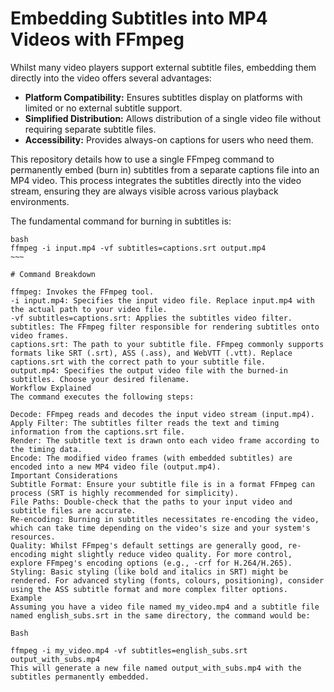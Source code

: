 # Embedding Subtitles into MP4 Videos with FFmpeg

Whilst many video players support external subtitle files, embedding them directly into the video offers several advantages:

* **Platform Compatibility:** Ensures subtitles display on platforms with limited or no external subtitle support.
* **Simplified Distribution:** Allows distribution of a single video file without requiring separate subtitle files.
* **Accessibility:** Provides always-on captions for users who need them.

This repository details how to use a single FFmpeg command to permanently embed (burn in) subtitles from a separate captions file into an MP4 video. This process integrates the subtitles directly into the video stream, ensuring they are always visible across various playback environments.

The fundamental command for burning in subtitles is:

```~~~
bash
ffmpeg -i input.mp4 -vf subtitles=captions.srt output.mp4
~~~

# Command Breakdown

ffmpeg: Invokes the FFmpeg tool.
-i input.mp4: Specifies the input video file. Replace input.mp4 with the actual path to your video file.
-vf subtitles=captions.srt: Applies the subtitles video filter.
subtitles: The FFmpeg filter responsible for rendering subtitles onto video frames.
captions.srt: The path to your subtitle file. FFmpeg commonly supports formats like SRT (.srt), ASS (.ass), and WebVTT (.vtt). Replace captions.srt with the correct path to your subtitle file.
output.mp4: Specifies the output video file with the burned-in subtitles. Choose your desired filename.
Workflow Explained
The command executes the following steps:

Decode: FFmpeg reads and decodes the input video stream (input.mp4).
Apply Filter: The subtitles filter reads the text and timing information from the captions.srt file.
Render: The subtitle text is drawn onto each video frame according to the timing data.
Encode: The modified video frames (with embedded subtitles) are encoded into a new MP4 video file (output.mp4).
Important Considerations
Subtitle Format: Ensure your subtitle file is in a format FFmpeg can process (SRT is highly recommended for simplicity).
File Paths: Double-check that the paths to your input video and subtitle files are accurate.
Re-encoding: Burning in subtitles necessitates re-encoding the video, which can take time depending on the video's size and your system's resources.
Quality: Whilst FFmpeg's default settings are generally good, re-encoding might slightly reduce video quality. For more control, explore FFmpeg's encoding options (e.g., -crf for H.264/H.265).
Styling: Basic styling (like bold and italics in SRT) might be rendered. For advanced styling (fonts, colours, positioning), consider using the ASS subtitle format and more complex filter options.
Example
Assuming you have a video file named my_video.mp4 and a subtitle file named english_subs.srt in the same directory, the command would be:

Bash

ffmpeg -i my_video.mp4 -vf subtitles=english_subs.srt output_with_subs.mp4
This will generate a new file named output_with_subs.mp4 with the subtitles permanently embedded.

